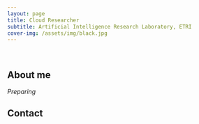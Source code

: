 ```yaml
---
layout: page
title: Cloud Researcher
subtitle: Artificial Intelligence Research Laboratory, ETRI
cover-img: /assets/img/black.jpg
---
```


<br/>

## About me

_Preparing_

## Contact


